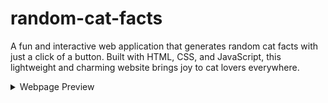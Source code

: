 # random-cat-facts
A fun and interactive web application that generates random cat facts with just a click of a button. Built with HTML, CSS, and JavaScript, this lightweight and charming website brings joy to cat lovers everywhere.


<Details>
  <Summary>Webpage Preview</Summary>
  
  ![Image](preview-image.png)
</Details>
